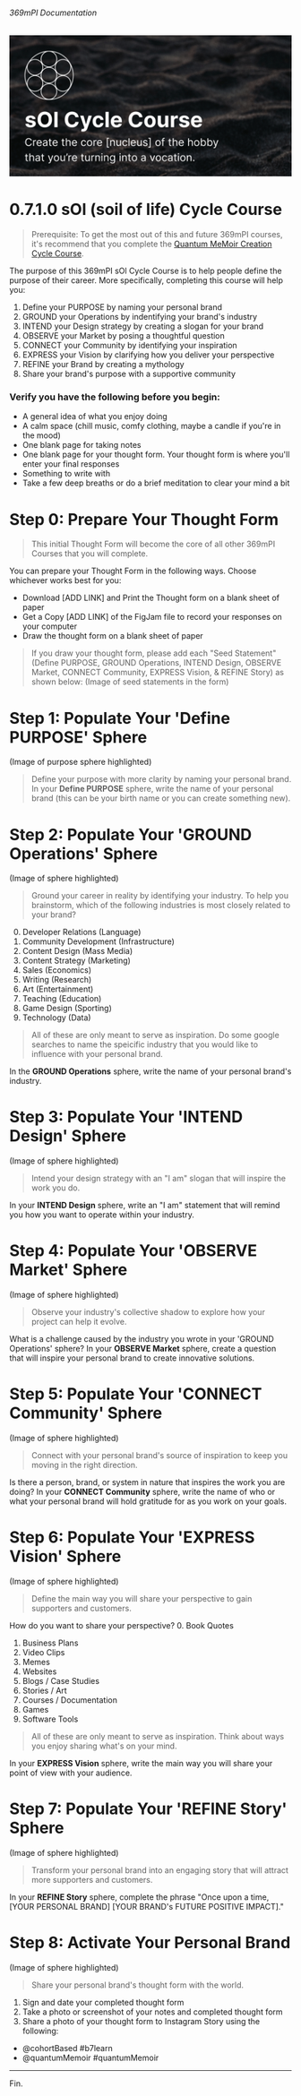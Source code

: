 ###### 369mPI Documentation
![](https://github.com/trainfarb/trainfarb/blob/main/3.2.0-intend-design---v2myHome/3.2.2-components---v2gr2body/gh-banner---sol-cycle-course.png)
# 0.7.1.0 sOl (soil of life) Cycle Course
> Prerequisite: To get the most out of this and future 369mPI courses, it's recommend that you complete the [Quantum MeMoir Creation Cycle Course](https://www.quantummemoir.com/a/xd0dh). 

The purpose of this 369mPI sOl Cycle Course is to help people define the purpose of their career. More specifically, completing this course will help you:
1. Define your PURPOSE by naming your personal brand
2. GROUND your Operations by indentifying your brand's industry
3. INTEND your Design strategy by creating a slogan for your brand
4. OBSERVE your Market by posing a thoughtful question
5. CONNECT your Community by identifying your inspiration
6. EXPRESS your Vision by clarifying how you deliver your perspective 
7. REFINE your Brand by creating a mythology
8. Share your brand's purpose with a supportive community

### Verify you have the following before you begin:
* A general idea of what you enjoy doing
* A calm space (chill music, comfy clothing, maybe a candle if you're in the mood)
* One blank page for taking notes
* One blank page for your thought form. Your thought form is where you'll enter your final responses
* Something to write with
* Take a few deep breaths or do a brief meditation to clear your mind a bit

# Step 0: Prepare Your Thought Form
> This initial Thought Form will become the core of all other 369mPI Courses that you will complete.

You can prepare your Thought Form in the following ways. Choose whichever works best for you:
* Download [ADD LINK] and Print the Thought form on a blank sheet of paper
* Get a Copy [ADD LINK] of the FigJam file to record your responses on your computer
* Draw the thought form on a blank sheet of paper
> If you draw your thought form, please add each "Seed Statement" (Define PURPOSE, GROUND Operations, INTEND Design, OBSERVE Market, CONNECT Community, EXPRESS Vision, & REFINE Story) as shown below:
(Image of seed statements in the form)

# Step 1: Populate Your 'Define PURPOSE' Sphere
(Image of purpose sphere highlighted)  
> Define your purpose with more clarity by naming your personal brand.
In your **Define PURPOSE** sphere, write the name of your personal brand (this can be your birth name or you can create something new).

# Step 2: Populate Your 'GROUND Operations' Sphere
(Image of sphere highlighted)  
> Ground your career in reality by identifying your industry.
To help you brainstorm, which of the following industries is most closely related to your brand?
0. Developer Relations (Language)
1. Community Development (Infrastructure)
2. Content Design (Mass Media)
3. Content Strategy (Marketing)
4. Sales (Economics)
5. Writing (Research)
6. Art (Entertainment)
7. Teaching (Education)
8. Game Design (Sporting)
9. Technology (Data)
> All of these are only meant to serve as inspiration. Do some google searches to name the speicific industry that you would like to influence with your personal brand.

In the **GROUND Operations** sphere, write the name of your personal brand's industry.

# Step 3: Populate Your 'INTEND Design' Sphere
(Image of sphere highlighted)  
> Intend your design strategy with an "I am" slogan that will inspire the work you do.

In your **INTEND Design** sphere, write an "I am" statement that will remind you how you want to operate within your industry.

# Step 4: Populate Your 'OBSERVE Market' Sphere
(Image of sphere highlighted)  
> Observe your industry's collective shadow to explore how your project can help it evolve.

What is a challenge caused by the industry you wrote in your 'GROUND Operations' sphere? In your **OBSERVE Market** sphere, create a question that will inspire your personal brand to create innovative solutions.

# Step 5: Populate Your 'CONNECT Community' Sphere
(Image of sphere highlighted)  
> Connect with your personal brand's source of inspiration to keep you moving in the right direction.

Is there a person, brand, or system in nature that inspires the work you are doing? In your **CONNECT Community** sphere, write the name of who or what your personal brand will hold gratitude for as you work on your goals.

# Step 6: Populate Your 'EXPRESS Vision' Sphere
(Image of sphere highlighted)  
> Define the main way you will share your perspective to gain supporters and customers.

How do you want to share your perspective?
0. Book Quotes
1. Business Plans
2. Video Clips
3. Memes
4. Websites
5. Blogs / Case Studies
6. Stories / Art
7. Courses / Documentation
8. Games
9. Software Tools
> All of these are only meant to serve as inspiration. Think about ways you enjoy sharing what's on your mind.

In your **EXPRESS Vision** sphere, write the main way you will share your point of view with your audience.

# Step 7: Populate Your 'REFINE Story' Sphere
(Image of sphere highlighted)  
> Transform your personal brand into an engaging story that will attract more supporters and customers.

In your **REFINE Story** sphere, complete the phrase "Once upon a time, [YOUR PERSONAL BRAND] [YOUR BRAND's FUTURE POSITIVE IMPACT]."

# Step 8: Activate Your Personal Brand
(Image of sphere highlighted)  
> Share your personal brand's thought form with the world.
1. Sign and date your completed thought form
2. Take a photo or screenshot of your notes and completed thought form
3. Share a photo of your thought form to Instagram Story using the following:
  - @cohortBased #b7learn
  - @quantumMemoir #quantumMemoir

---
Fin.
